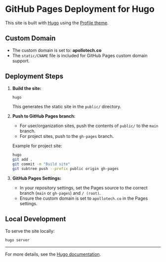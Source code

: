 # GitHub Pages Deployment for Hugo

This site is built with [Hugo](https://gohugo.io/) using the [Profile theme](https://themes.gohugo.io/themes/hugo-profile/).

## Custom Domain
- The custom domain is set to: **apollotech.co**
- The `static/CNAME` file is included for GitHub Pages custom domain support.

## Deployment Steps

1. **Build the site:**
   ```bash
   hugo
   ```
   This generates the static site in the `public/` directory.

2. **Push to GitHub Pages branch:**
   - For user/organization sites, push the contents of `public/` to the `main` branch.
   - For project sites, push to the `gh-pages` branch.

   Example for project site:
   ```bash
   hugo
   git add .
   git commit -m "Build site"
   git subtree push --prefix public origin gh-pages
   ```

3. **GitHub Pages Settings:**
   - In your repository settings, set the Pages source to the correct branch (`main` or `gh-pages`) and `/ (root)`.
   - Ensure the custom domain is set to `apollotech.co` in the Pages settings.

## Local Development

To serve the site locally:
```bash
hugo server
```

---

For more details, see the [Hugo documentation](https://gohugo.io/hosting-and-deployment/hosting-on-github/).

